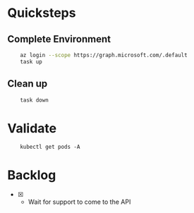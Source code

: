 # Quicksteps
## Complete Environment
```bash
    az login --scope https://graph.microsoft.com/.default
    task up
```

## Clean up
```bash
    task down
```
# Validate 
```
    kubectl get pods -A
```

# Backlog
- [X] - Wait for support to come to the API